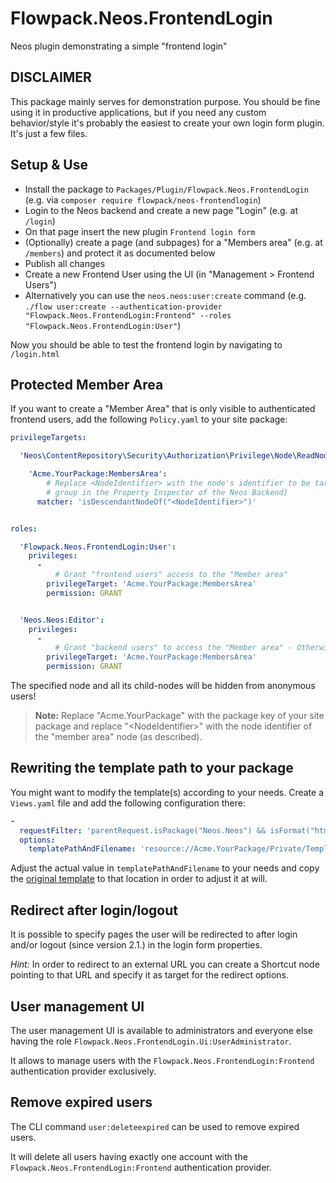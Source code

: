 Flowpack.Neos.FrontendLogin
===========================

Neos plugin demonstrating a simple "frontend login"

DISCLAIMER
----------

This package mainly serves for demonstration purpose. You should be fine using it in productive applications, but if you
need any custom behavior/style it's probably the easiest to create your own login form plugin. It's just a few files.

Setup & Use
-----------

* Install the package to ``Packages/Plugin/Flowpack.Neos.FrontendLogin`` (e.g. via ``composer require flowpack/neos-frontendlogin``)
* Login to the Neos backend and create a new page "Login" (e.g. at ``/login``)
* On that page insert the new plugin ``Frontend login form``
* (Optionally) create a page (and subpages) for a "Members area" (e.g. at ``/members``) and protect it as documented below
* Publish all changes
* Create a new Frontend User using the UI (in "Management > Frontend Users")
* Alternatively you can use the ``neos.neos:user:create`` command (e.g. ``./flow user:create --authentication-provider
  "Flowpack.Neos.FrontendLogin:Frontend" --roles "Flowpack.Neos.FrontendLogin:User"``)

Now you should be able to test the frontend login by navigating to ``/login.html``

Protected Member Area
---------------------

If you want to create a "Member Area" that is only visible to authenticated frontend users, add the following ``Policy.yaml`` to your site package:

```yaml
privilegeTargets:

  'Neos\ContentRepository\Security\Authorization\Privilege\Node\ReadNodePrivilege':

    'Acme.YourPackage:MembersArea':
        # Replace <NodeIdentifier> with the node's identifier to be targeted (you can see the identifier in the "Additional info"
        # group in the Property Inspector of the Neos Backend)
      matcher: 'isDescendantNodeOf("<NodeIdentifier>")'


roles:

  'Flowpack.Neos.FrontendLogin:User':
    privileges:
      -
          # Grant "frontend users" access to the "Member area"
        privilegeTarget: 'Acme.YourPackage:MembersArea'
        permission: GRANT


  'Neos.Neos:Editor':
    privileges:
      -
          # Grant "backend users" to access the "Member area" - Otherwise those pages would be hidden in the backend, too!
        privilegeTarget: 'Acme.YourPackage:MembersArea'
        permission: GRANT
```

The specified node and all its child-nodes will be hidden from anonymous users!

> **Note:** Replace "Acme.YourPackage" with the package key of your site package and replace "&lt;NodeIdentifier&gt;" with
> the node identifier of the "member area" node (as described).

Rewriting the template path to your package
-------------------------------------------

You might want to modify the template(s) according to your needs. Create a ``Views.yaml`` file and
add the following configuration there:

```yaml
-
  requestFilter: 'parentRequest.isPackage("Neos.Neos") && isFormat("html") && isPackage("Flowpack.Neos.FrontendLogin")'
  options:
    templatePathAndFilename: 'resource://Acme.YourPackage/Private/Templates/Authentication/Index.html'
```

Adjust the actual value in ``templatePathAndFilename`` to your needs and copy the [original template](Resources/Private/Templates/Authentication/Index.html)
to that location in order to adjust it at will.

Redirect after login/logout
---------------------------

It is possible to specify pages the user will be redirected to after login and/or logout (since version 2.1.) in the login
form properties.

*Hint:* In order to redirect to an external URL you can create a Shortcut node pointing to that URL and specify it as target
for the redirect options.

User management UI
------------------

The user management UI is available to administrators and everyone else having the role `Flowpack.Neos.FrontendLogin.Ui:UserAdministrator`.

It allows to manage users with the `Flowpack.Neos.FrontendLogin:Frontend` authentication provider exclusively.

Remove expired users
--------------------

The CLI command `user:deleteexpired` can be used to remove expired users.

It will delete all users having exactly one account with the `Flowpack.Neos.FrontendLogin:Frontend` authentication provider.
